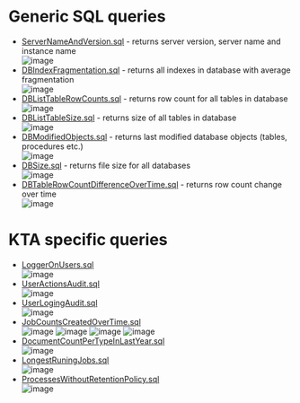 # Generic SQL queries
- [ServerNameAndVersion.sql](ServerNameAndVersion.sql) - returns server version, server name and instance name <br>
![image](https://user-images.githubusercontent.com/77000568/174812645-4e131bcf-429c-4e5c-801c-1373c7113b1d.png)
- [DBIndexFragmentation.sql](DBIndexFragmentation.sql) - returns all indexes in database with average fragmentation <br>
![image](https://user-images.githubusercontent.com/77000568/174808743-28266a1f-e2bc-45bc-a377-7984bdb21dc6.png)
- [DBListTableRowCounts.sql](DBListTableRowCounts.sql) - returns row count for all tables in database <br>
![image](https://user-images.githubusercontent.com/77000568/174809185-4f1038ba-476d-4af3-bd95-d9de3bcd4b1b.png)
- [DBListTableSize.sql](DBListTableSize.sql) - returns size of all tables in database <br>
![image](https://user-images.githubusercontent.com/77000568/176727799-2d87a904-217a-44ff-a379-4651d6aaa669.png)
- [DBModifiedObjects.sql](DBModifiedObjects.sql) - returns last modified database objects (tables, procedures etc.) <br>
![image](https://user-images.githubusercontent.com/77000568/174809309-49c2c7ae-b538-49bc-9ea5-d06bece3e332.png)
- [DBSize.sql](DBSize.sql) - returns file size for all databases <br>
![image](https://user-images.githubusercontent.com/77000568/174813247-61687a8f-fd2d-41b0-951c-c30a4fb39df2.png)
- [DBTableRowCountDifferenceOverTime.sql](DBTableRowCountDifferenceOverTime.sql) - returns row count change over time <br>
![image](https://user-images.githubusercontent.com/77000568/174809896-dae14e40-c554-4b39-8a42-49d3b262daea.png)

# KTA specific queries
- [LoggerOnUsers.sql](LoggerOnUsers.sql) <br>
![image](https://user-images.githubusercontent.com/77000568/175234143-d9cea06f-b7ad-473b-a05d-154694b02d25.png)
- [UserActionsAudit.sql](UserActionsAudit.sql) <br>
![image](https://user-images.githubusercontent.com/77000568/175235487-240758e7-4e1e-47e7-bb12-2b0bfc336018.png)
- [UserLogingAudit.sql](UserLogingAudit.sql) <br>
![image](https://user-images.githubusercontent.com/77000568/175235124-9164471d-f46a-4cc1-9d22-4364fe042d9c.png)
- [JobCountsCreatedOverTime.sql](JobCountsCreatedOverTime.sql) <br>
![image](https://user-images.githubusercontent.com/77000568/175232537-e4c38154-c3d6-4091-9c97-559be7254e0e.png)
![image](https://user-images.githubusercontent.com/77000568/175232618-0758f536-3691-45dc-8731-0a54266ccfe1.png)
![image](https://user-images.githubusercontent.com/77000568/175232962-c9425791-8edf-4787-bd47-a5fa3e7e5318.png)
![image](https://user-images.githubusercontent.com/77000568/175233181-5a2fc159-a919-423d-9d49-2c8d15662ba2.png)
- [DocumentCountPerTypeInLastYear.sql](DocumentCountPerTypeInLastYear.sql) <br>
![image](https://user-images.githubusercontent.com/77000568/174810569-5c45fb13-6702-4b31-9443-8d7a3df1dc09.png)
- [LongestRuningJobs.sql](LongestRuningJobs.sql) <br>
![image](https://user-images.githubusercontent.com/77000568/174811630-fafd0c10-db40-4d1d-9d11-ac1eef82a95c.png)
- [ProcessesWithoutRetentionPolicy.sql](ProcessesWithoutRetentionPolicy.sql) <br>
![image](https://user-images.githubusercontent.com/77000568/174812163-83c6d9a2-5764-4a2e-ad5d-97d28b48f703.png)
